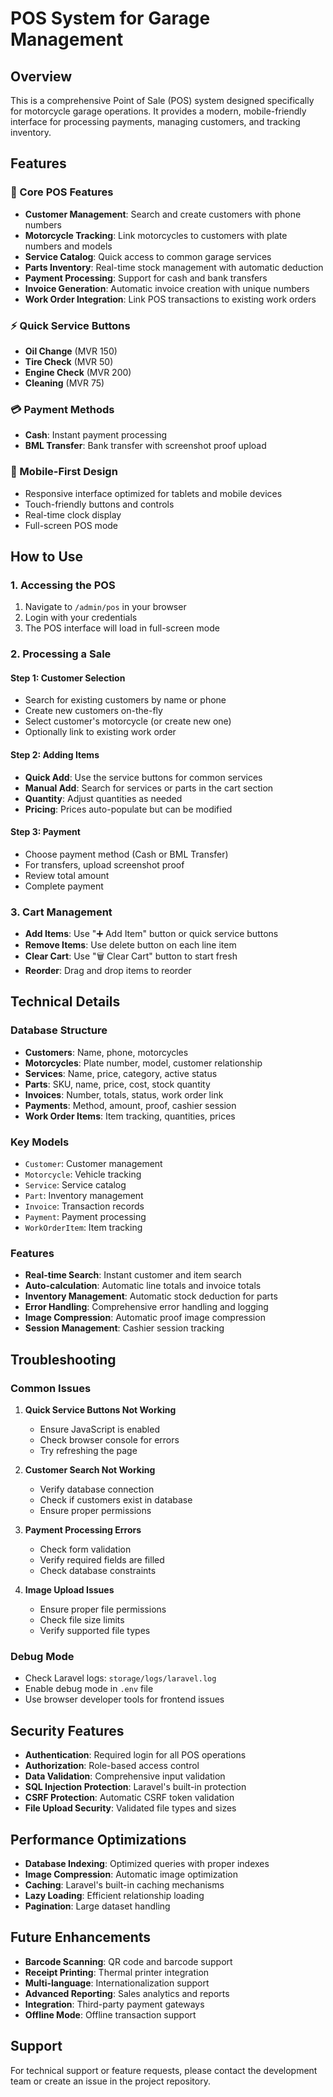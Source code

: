 # POS System for Garage Management

## Overview

This is a comprehensive Point of Sale (POS) system designed specifically for motorcycle garage operations. It provides a modern, mobile-friendly interface for processing payments, managing customers, and tracking inventory.

## Features

### 🎯 Core POS Features

-   **Customer Management**: Search and create customers with phone numbers
-   **Motorcycle Tracking**: Link motorcycles to customers with plate numbers and models
-   **Service Catalog**: Quick access to common garage services
-   **Parts Inventory**: Real-time stock management with automatic deduction
-   **Payment Processing**: Support for cash and bank transfers
-   **Invoice Generation**: Automatic invoice creation with unique numbers
-   **Work Order Integration**: Link POS transactions to existing work orders

### ⚡ Quick Service Buttons

-   **Oil Change** (MVR 150)
-   **Tire Check** (MVR 50)
-   **Engine Check** (MVR 200)
-   **Cleaning** (MVR 75)

### 💳 Payment Methods

-   **Cash**: Instant payment processing
-   **BML Transfer**: Bank transfer with screenshot proof upload

### 📱 Mobile-First Design

-   Responsive interface optimized for tablets and mobile devices
-   Touch-friendly buttons and controls
-   Real-time clock display
-   Full-screen POS mode

## How to Use

### 1. Accessing the POS

1. Navigate to `/admin/pos` in your browser
2. Login with your credentials
3. The POS interface will load in full-screen mode

### 2. Processing a Sale

#### Step 1: Customer Selection

-   Search for existing customers by name or phone
-   Create new customers on-the-fly
-   Select customer's motorcycle (or create new one)
-   Optionally link to existing work order

#### Step 2: Adding Items

-   **Quick Add**: Use the service buttons for common services
-   **Manual Add**: Search for services or parts in the cart section
-   **Quantity**: Adjust quantities as needed
-   **Pricing**: Prices auto-populate but can be modified

#### Step 3: Payment

-   Choose payment method (Cash or BML Transfer)
-   For transfers, upload screenshot proof
-   Review total amount
-   Complete payment

### 3. Cart Management

-   **Add Items**: Use "➕ Add Item" button or quick service buttons
-   **Remove Items**: Use delete button on each line item
-   **Clear Cart**: Use "🗑️ Clear Cart" button to start fresh
-   **Reorder**: Drag and drop items to reorder

## Technical Details

### Database Structure

-   **Customers**: Name, phone, motorcycles
-   **Motorcycles**: Plate number, model, customer relationship
-   **Services**: Name, price, category, active status
-   **Parts**: SKU, name, price, cost, stock quantity
-   **Invoices**: Number, totals, status, work order link
-   **Payments**: Method, amount, proof, cashier session
-   **Work Order Items**: Item tracking, quantities, prices

### Key Models

-   `Customer`: Customer management
-   `Motorcycle`: Vehicle tracking
-   `Service`: Service catalog
-   `Part`: Inventory management
-   `Invoice`: Transaction records
-   `Payment`: Payment processing
-   `WorkOrderItem`: Item tracking

### Features

-   **Real-time Search**: Instant customer and item search
-   **Auto-calculation**: Automatic line totals and invoice totals
-   **Inventory Management**: Automatic stock deduction for parts
-   **Error Handling**: Comprehensive error handling and logging
-   **Image Compression**: Automatic proof image compression
-   **Session Management**: Cashier session tracking

## Troubleshooting

### Common Issues

1. **Quick Service Buttons Not Working**

    - Ensure JavaScript is enabled
    - Check browser console for errors
    - Try refreshing the page

2. **Customer Search Not Working**

    - Verify database connection
    - Check if customers exist in database
    - Ensure proper permissions

3. **Payment Processing Errors**

    - Check form validation
    - Verify required fields are filled
    - Check database constraints

4. **Image Upload Issues**
    - Ensure proper file permissions
    - Check file size limits
    - Verify supported file types

### Debug Mode

-   Check Laravel logs: `storage/logs/laravel.log`
-   Enable debug mode in `.env` file
-   Use browser developer tools for frontend issues

## Security Features

-   **Authentication**: Required login for all POS operations
-   **Authorization**: Role-based access control
-   **Data Validation**: Comprehensive input validation
-   **SQL Injection Protection**: Laravel's built-in protection
-   **CSRF Protection**: Automatic CSRF token validation
-   **File Upload Security**: Validated file types and sizes

## Performance Optimizations

-   **Database Indexing**: Optimized queries with proper indexes
-   **Image Compression**: Automatic image optimization
-   **Caching**: Laravel's built-in caching mechanisms
-   **Lazy Loading**: Efficient relationship loading
-   **Pagination**: Large dataset handling

## Future Enhancements

-   **Barcode Scanning**: QR code and barcode support
-   **Receipt Printing**: Thermal printer integration
-   **Multi-language**: Internationalization support
-   **Advanced Reporting**: Sales analytics and reports
-   **Integration**: Third-party payment gateways
-   **Offline Mode**: Offline transaction support

## Support

For technical support or feature requests, please contact the development team or create an issue in the project repository.
